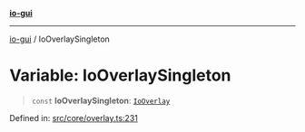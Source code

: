 [**io-gui**](../README.md)

***

[io-gui](../README.md) / IoOverlaySingleton

# Variable: IoOverlaySingleton

> `const` **IoOverlaySingleton**: [`IoOverlay`](../classes/IoOverlay.md)

Defined in: [src/core/overlay.ts:231](https://github.com/io-gui/io/blob/main/src/core/overlay.ts#L231)
